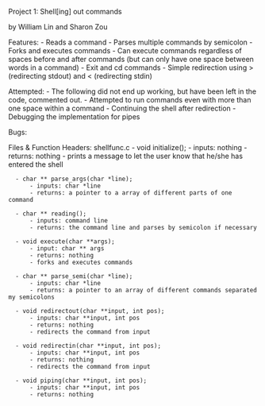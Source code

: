 Project 1: Shell[ing] out commands

by William Lin and Sharon Zou

Features:
      - Reads a command
      - Parses multiple commands by semicolon
      - Forks and executes commands
      - Can execute commands regardless of spaces before and after commands (but can only have one space between words in a command)
      - Exit and cd commands
      - Simple redirection using > (redirecting stdout) and < (redirecting stdin)

Attempted:
      - The following did not end up working, but have been left in the code, commented out.
      - Attempted to run commands even with more than one space within a command
      - Continuing the shell after redirection
      - Debugging the implementation for pipes

Bugs:


Files & Function Headers:
shellfunc.c
      -  void initialize();
          - inputs: nothing
          - returns: nothing
          - prints a message to let the user know that he/she has entered the shell

      - char ** parse_args(char *line);
          - inputs: char *line
          - returns: a pointer to a array of different parts of one command

      - char ** reading();
          - inputs: command line
          - returns: the command line and parses by semicolon if necessary

      - void execute(char **args);
          - input: char ** args
          - returns: nothing
          - forks and executes commands

      - char ** parse_semi(char *line);
          - inputs: char *line
          - returns: a pointer to an array of different commands separated my semicolons

      - void redirectout(char **input, int pos);
          - inputs: char **input, int pos
          - returns: nothing
          - redirects the command from input

      - void redirectin(char **input, int pos);
          - inputs: char **input, int pos
          - returns: nothing
          - redirects the command from input

      - void piping(char **input, int pos);
          - inputs: char **input, int pos
          - returns: nothing

